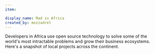 ```yaml
---
item:

display_name: Mad in Africa
created_by: mozzadrel
---
```

Developers in Africa use open source technology to solve some of the world's most intractable problems and grow their business ecosystems. Here's a snapshot of local projects across the continent.
